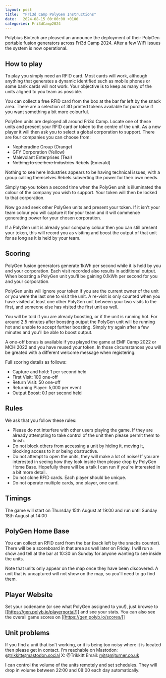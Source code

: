 ```yaml
---
layout: post
title:  "Fri3d Camp PolyGen Instructions"
date:   2024-08-15 00:00:00 +0100
categories: Fri3dCamp2024
---
```


Polybius Biotech are pleased an announce the deployment of their PolyGen portable fusion generators across Fri3d Camp 2024. After a few WiFi issues the system is now operational.


## How to play
To play you simply need an RFID card. Most cards will work, although anything that generates a dynamic identified such as mobile phones or some bank cards will not work.  Your objective is to keep as many of the units aligned to you team as possible.

You can collect a free RFID card from the box at the bar far left by the snack area.  There are a selection of 3D printed tokens available for purchase if you want something a bit more colourful.  

PolyGen units are deployed all around Fri3d Camp.  Locate one of these units and present your RFID card or token to the centre of the unit. As a new player it will then ask you to select a global corporation to support.
There are four companies you can choose from:
- Nepheradine Group (Orange)
- GFY Corporation (Yellow)
- Malevolant Enterprises (Teal)
- ~~Nothing to see here Industries~~ Rebels (Emerald)

Nothing to see here Industries appears to be having technical issues, with a group calling themselves Rebels subverting the power for their own needs.

Simply tap you token a second time when the PolyGen unit is illuminated the colour of the company you wish to support.  Your token will then be locked to that corporation.  

Now go and seek other PolyGen units and present your token.  If it isn't your team colour you will capture it for your team and it will commence generating power for your chosen corporation.

If a PolyGen unit is already your company colour then you can still present your token, this will record you as visiting and boost the output of that unit for as long as it is held by your team.

## Scoring
PolyGen fusion generators generate 1kWh per second while it is held by you and your corporation.  Each visit recorded also results in additional output.  When boosting a PolyGen unit you'll be gaining 0.1kWh per second for you and your corporation.

PolyGen units will ignore your token if you are the current owner of the unit or you were the last one to visit the unit. A re-visit is only counted when you have visited at least one other PolyGen unit between your two visits to the first, and someone else has visited the first unit as well.

You will be told if you are already boosting, or if the unit is running hot.  For around 2.5 minutes after boosting output the PolyGen unit will be running hot and unable to accept further boosting.  Simply try again after a few minutes and you'll be able to boost output.

A one-off bonus is available if you played the game at EMF Camp 2022 or MCH 2022 and you have reused your token.  In those circumstances you will be greated with a different welcome message when registering.

Full scoring details as follows:
- Capture and hold: 1 per second held
- First Visit: 100 one-off
- Return Visit: 50 one-off
- Returning Player: 5,000 per event
- Output Boost: 0.1 per second held

## Rules
We ask that you follow these rules:
  - Please do not interfere with other users playing the game.  If they are already attempting to take control of the unit then please permit them to finish.
  - Do not block others from accessing a unit by hiding it, moving it, blocking access to it or being obstructive.
  - Do not attempt to open the units, they will make a lot of noise!  If you are interested in seeing how they look inside then please drop by PolyGen Home Base.  Hopefully there will be a talk I can run if you're interested in a bit more detail.
  - Do not clone RFID cards.  Each player should be unique.
  - Do not operate multiple cards, one player, one card.

## Timings
The game will start on Thursday 15th August at 19:00 and run until Sunday 18th August at 14:00

## PolyGen Home Base
You can collect an RFID card from the bar (back left by the snacks counter).  There will be a scoreboard in that area as well later on Friday.  I will run a show and tell at the bar at 10:30 on Sunday for anyone wanting to see inside the units.

Note that units only appear on the map once they have been discovered.  A unit that is uncaptured will not show on the map, so you'll need to go find them.

## Player Website
Set your codename (or see what PolyGen assigned to you!), just browse to [[https://gen.polyb.io/playerportal/]] and see your stats.   You can also see the overall game scores on [[https://gen.polyb.io/scores/]]

## Unit problems
If you find a unit that isn't working, or it is being too noisy where it is located then please get in contact.  I'm reachable on 
Mastodon: @trikkitt@mastodon.social
X: @Trikkitt
Email: mjt@mjturner.co.uk

I can control the volume of the units remotely and set schedules.  They will drop in volume between 22:00 and 08:00 each day automatically.

